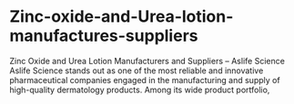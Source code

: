 # Zinc-oxide-and-Urea-lotion-manufactures-suppliers
Zinc Oxide and Urea Lotion Manufacturers and Suppliers – Aslife Science  Aslife Science stands out as one of the most reliable and innovative pharmaceutical companies engaged in the manufacturing and supply of high-quality dermatology products. Among its wide product portfolio,
